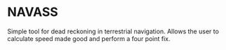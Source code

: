 # NAVASS

Simple tool for dead reckoning in terrestrial navigation. Allows the user to calculate speed made good and perform a four point fix.
